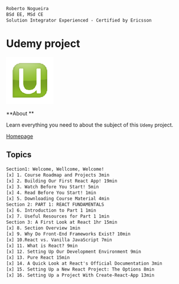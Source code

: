 ```
Roberto Nogueira
BSd EE, MSd CE
Solution Integrator Experienced - Certified by Ericsson
```

# Udemy project

![udemy image](images/udemy.png)

**About **

Learn everything you need to about the subject of this `Udemy` project.

[Homepage](https://www.udemy.com/course/the-ultimate-react-course/learn/lecture/37351178#overview)

## Topics

```
Section1: Welcome, Wellcome, Welcome!
[x] 1. Course Roadmap and Projects 3min
[x] 2. Building Our First React App! 19min
[x] 3. Watch Before You Start! 5min
[x] 4. Read Before You Start! 1min
[x] 5. Downloading Course Material 4min
Section 2: PART 1: REACT FUNDAMENTALS
[x] 6. Introduction to Part 1 1min
[x] 7. Useful Resources for Part 1 1min
Section 3: A First Look at React 1hr 15min
[x] 8. Section Overview 1min
[x] 9. Why Do Front-End Frameworks Exist? 10min
[x] 10.React vs. Vanilla JavaScript 7min
[x] 11. What is React? 9min
[x] 12. Setting Up Our Development Environment 9min
[x] 13. Pure React 15min
[x] 14. A Quick Look at React's Official Documentation 3min
[x] 15. Setting Up a New React Project: The Options 8min
[x] 16. Setting Up a Project With Create-React-App 13min
```
